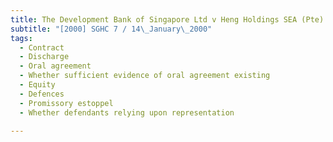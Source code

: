 ```yaml
---
title: The Development Bank of Singapore Ltd v Heng Holdings SEA (Pte) Ltd and Others
subtitle: "[2000] SGHC 7 / 14\_January\_2000"
tags:
  - Contract
  - Discharge
  - Oral agreement
  - Whether sufficient evidence of oral agreement existing
  - Equity
  - Defences
  - Promissory estoppel
  - Whether defendants relying upon representation

---
```


